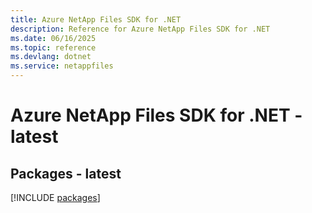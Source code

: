 ```yaml
---
title: Azure NetApp Files SDK for .NET
description: Reference for Azure NetApp Files SDK for .NET
ms.date: 06/16/2025
ms.topic: reference
ms.devlang: dotnet
ms.service: netappfiles
---
```

# Azure NetApp Files SDK for .NET - latest
## Packages - latest
[!INCLUDE [packages](netapp-files-index.md)]